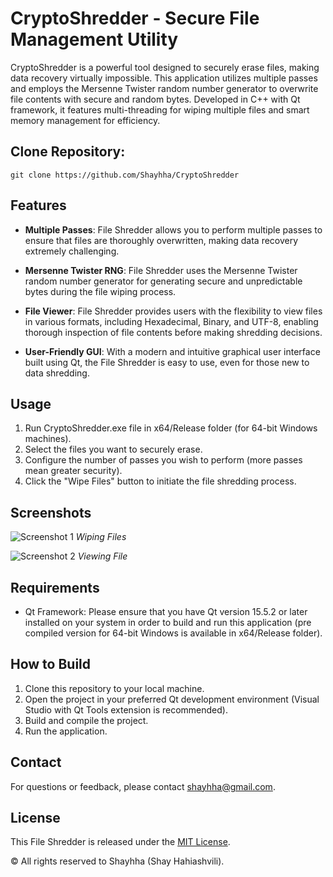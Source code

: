 # CryptoShredder - Secure File Management Utility

CryptoShredder is a powerful tool designed to securely erase files, making data recovery virtually impossible. This application utilizes multiple passes and employs the Mersenne Twister random number generator to overwrite file contents with secure and random bytes. Developed in C++ with Qt framework, it features multi-threading for wiping multiple files and smart memory management for efficiency.

## Clone Repository:

```shell
git clone https://github.com/Shayhha/CryptoShredder
```

## Features

- **Multiple Passes**: File Shredder allows you to perform multiple passes to ensure that files are thoroughly overwritten, making data recovery extremely challenging.

- **Mersenne Twister RNG**: File Shredder uses the Mersenne Twister random number generator for generating secure and unpredictable bytes during the file wiping process.

- **File Viewer**: File Shredder provides users with the flexibility to view files in various formats, including Hexadecimal, Binary, and UTF-8, enabling thorough inspection of file contents before making shredding decisions.

- **User-Friendly GUI**: With a modern and intuitive graphical user interface built using Qt, the File Shredder is easy to use, even for those new to data shredding.

## Usage

1. Run CryptoShredder.exe file in x64/Release folder (for 64-bit Windows machines).
2. Select the files you want to securely erase.
3. Configure the number of passes you wish to perform (more passes mean greater security).
4. Click the "Wipe Files" button to initiate the file shredding process.

## Screenshots

![Screenshot 1](FileShredder/images/CryptoShredderScreetshot1.png)
*Wiping Files*

![Screenshot 2](FileShredder/images/CryptoShredderScreetshot2.png)
*Viewing File*

## Requirements

- Qt Framework: Please ensure that you have Qt version 15.5.2 or later installed on your system in order to build and run this application (pre compiled version for 64-bit Windows is available in x64/Release folder).

## How to Build

1. Clone this repository to your local machine.
2. Open the project in your preferred Qt development environment (Visual Studio with Qt Tools extension is recommended).
3. Build and compile the project.
4. Run the application.

## Contact

For questions or feedback, please contact [shayhha@gmail.com](mailto:shayhha@gmail.com).

## License

This File Shredder is released under the [MIT License](LICENSE.txt).

© All rights reserved to Shayhha (Shay Hahiashvili).

